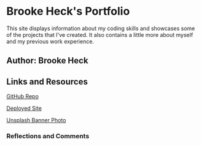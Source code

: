 # Brooke Heck's Portfolio

This site displays information about my coding skills and showcases some of the projects that I've created. It also contains a little more about myself and my previous work experience.

## Author: Brooke Heck

## Links and Resources
[GitHub Repo](https://github.com/BrookeHeck/portfolio)

[Deployed Site](https://app.netlify.com/sites/gleaming-swan-e63836/settings/general)

[Unsplash Banner Photo](https://unsplash.com/photos/-RBuQ2PK_L8)

### Reflections and Comments
